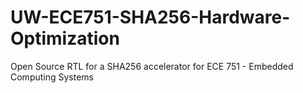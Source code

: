 # UW-ECE751-SHA256-Hardware-Optimization
Open Source RTL for a SHA256 accelerator for ECE 751 - Embedded Computing Systems
